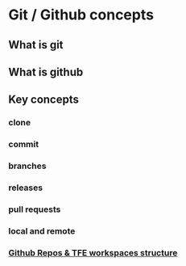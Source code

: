 # Git / Github concepts

## What is git

## What is github

## Key concepts

### clone

### commit

### branches

### releases

### pull requests

### local and remote


### [Github Repos & TFE workspaces structure](https://www.terraform.io/docs/enterprise/workspaces/repo-structure.html)
